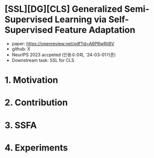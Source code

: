 # [SSL][DG][CLS] Generalized Semi-Supervised Learning via Self-Supervised Feature Adaptation

- paper: https://openreview.net/pdf?id=A6PRwRjI8V
- github: X
- NeurIPS 2023 accpeted (인용수:0회, '24-03-01기준)
- Downstream task: SSL for CLS

# 1. Motivation

# 2. Contribution

# 3. SSFA

# 4. Experiments
